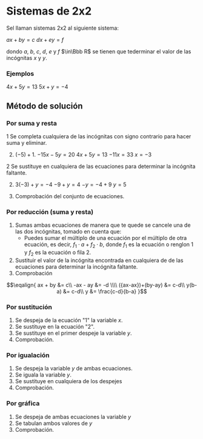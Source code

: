 # Sistemas de 2x2

Sel llaman sistemas 2x2 al siguiente sistema:

$ax+by=c$
$dx+ey=f$

dondo $a$, $b$, $c$, $d$, $e$ y $f$ $\in\Bbb R$ se tienen que tederminar el valor de las incógnitas $x$ y $y$.

### Ejemplos
$4x+5y=13$
$5x+y=-4$


## Método de solución


### Por suma y resta

 1 Se completa cualquiera de las incógnitas con signo contrario para hacer suma y eliminar.

2. $(-5)+1.$ 
$-15x-5y=20$
$4x+5y=13$
$-11x=33$
$x=-3$

 2 Se sustituye en cualquiera de las ecuaciones para determinar la incógnita faltante.

2. $3(-3)+y=-4$
$-9+y=4$
$-y=-4+9$
$y=5$

 3.  Comprobación del conjunto de ecuaciones.

### Por reducción (suma y resta)

1. Sumas ambas ecuaciones de manera que te quede se cancele una de las dos incógnitas, tomado en cuenta que:
	- Puedes sumar el múltiplo de una ecuación por el múltiplo de otra ecuación, es decir, $f_1 \cdot a + f_2 \cdot b$, donde $f_1$ es la ecuación o renglon 1 y  $f_2$ es la ecuación o fila 2.
2. Sustituir el valor de la incógnita encontrada en cualquiera de de las ecuaciones para determinar la incógnita faltante.
3. Comprobación 

$$\eqalign{
ax + by  &= c\\
-ax - ay &= -d \\\\
({ax-ax})+(by-ay) &= c-d\\
y(b-a) &= c-d\\
y &= \frac{c-d}{b-a}
}$$


### Por sustitución

1. Se despeja de la ecuación "1" la variable $x$.
2. Se sustituye en la ecuación "2".
3. Se sustituye en el primer despeje la variable $y$.
4. Comprobación.


### Por igualación

 1. Se despeja la variable $y$ de ambas ecuaciones.
 2. Se iguala la variable $y$.
 3. Se sustituye en cualquiera de los despejes
 4. Comprobación.


### Por gráfica

 1. Se despeja de ambas ecuaciones la variable $y$
 2. Se tabulan ambos valores de $y$
 3. Comprobación.




